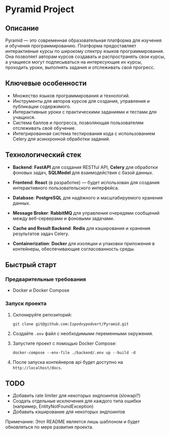 # Pyramid Project

## Описание

Pyramid — это современная образовательная платформа для изучения и обучения программированию. Платформа предоставляет интерактивные курсы по широкому спектру языков программирования. Она позволяет авторам курсов создавать и распространять свои курсы, а учащиеся могут подписываться на интересующие их курсы, проходить уроки, выполнять задания и отслеживать свой прогресс.

## Ключевые особенности

-   Множество языков программирования и технологий.
-   Инструменты для авторов курсов для создания, управления и публикации содержимого.
-   Интерактивные уроки с практическими заданиями и тестами для учащихся.
-   Система баллов и прогресса, позволяющая пользователям отслеживать своё обучение.
-   Интегрированная система тестирования кода с использованием Celery для асинхронной обработки заданий.

## Технологический стек

-   **Backend**: **FastAPI** для создания RESTful API, **Celery** для обработки фоновых задач, **SQLModel** для взаимодействия с базой данных.

-   **Frontend**: **React** (в разработке) — будет использован для создания интерактивного пользовательского интерфейса.
-   **Database**: **PostgreSQL** для надёжного и масштабируемого хранения данных.
-   **Message Broker**: **RabbitMQ** для управления очередями сообщений между веб-серверами и фоновыми задачами.
-   **Cache and Result Backend**: **Redis** для кэширования и хранения результатов задач Celery.
-   **Containerization**: **Docker** для изоляции и упаковки приложения в контейнеры, обеспечивающие согласованность среды.

## Быстрый старт

### Предварительные требования

-   Docker и Docker Compose

### Запуск проекта

1. Склонируйте репозиторий:

    ```
    git clone git@github.com:Izpodvypodvert/Pyramid.git
    ```

2. Создайте `.env` файл с необходимыми переменными окружения.

3. Запустите проект с помощью Docker Compose:

    ```
    docker-compose --env-file ./backend/.env up --build -d
    ```

4. После запуска контейнеров api будет доступно на `http://localhost/docs`.

## TODO

-   Добавить rate limiter для некоторых эндпоинтов (slowapi?)
-   Создать отдельные исключения для каждого типа ошибки (например, EntityNotFoundException)
-   Добавить кэширование для некоторых эндпоинтов

Примечание: Этот README является лишь шаблоном и будет обновляться по мере развития проекта.
